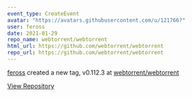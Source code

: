 ```yaml
---
event_type: CreateEvent
avatar: "https://avatars.githubusercontent.com/u/121766?"
user: feross
date: 2021-01-29
repo_name: webtorrent/webtorrent
html_url: https://github.com/webtorrent/webtorrent
repo_url: https://github.com/webtorrent/webtorrent
---
```


<a href='https://github.com/feross' target='_blank'>feross</a> created a new tag, v0.112.3 at <a href='https://github.com/webtorrent/webtorrent' target='_blank'>webtorrent/webtorrent</a>

<a href='https://github.com/webtorrent/webtorrent' target='_blank'>View Repository</a>